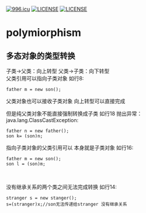 <a href="https://996.icu"><img src="https://img.shields.io/badge/link-996.icu-red.svg" alt="996.icu"></a>
[![LICENSE](https://img.shields.io/badge/license-Anti%20996-blue.svg)](https://github.com/996icu/996.ICU/blob/master/LICENSE)
[![LICENSE](https://img.shields.io/badge/license-Anti%20996-blue.svg)](https://github.com/996icu/996.ICU/blob/master/LICENSE_CN)
# polymiorphism
## 多态对象的类型转换
子类->父类：向上转型 父类->子类：向下转型 <br>
父类引用可以指向子类对象 如行8:
```
father m = new son();
```

父类对象也可以接收子类对象 向上转型可以直接完成 <br>

但是纯父类对象不能直接强制转换成子类 如行18 抛出异常：java.lang.ClassCastException:
```
father n = new father();
son k= (son)n;
```

指向子类对象的父类引用可以 本身就是子类对象 如行16:
```
father m = new son();
son l = (son)m;
```
<br>

没有继承关系的两个类之间无法完成转换 如行14:
```
stranger s = new stanger();
s=(stranger)x;//son无法传递给stranger 没有继承关系
```
